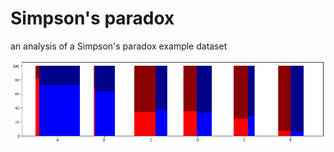 # Simpson's paradox
an analysis of a Simpson's paradox example dataset

![slika](https://github.com/sverbic/Simpson-s-paradox/blob/main/simpson-s.png)
